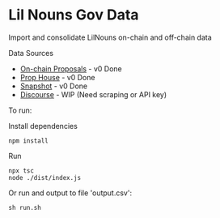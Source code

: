 # Lil Nouns Gov Data

Import and consolidate LilNouns on-chain and off-chain data 

Data Sources
* [On-chain Proposals](https://lilnouns.wtf/vote) - v0 Done
* [Prop House](https://prop.house/lil-nouns) - v0 Done
* [Snapshot](https://snapshot.org/#/al409.eth) - v0 Done
* [Discourse](https://discourse.lilnouns.wtf/) - WIP (Need scraping or API key)


To run:

Install dependencies
```
npm install
```

Run
```
npx tsc
node ./dist/index.js
```

Or run and output to file 'output.csv':
```
sh run.sh
```